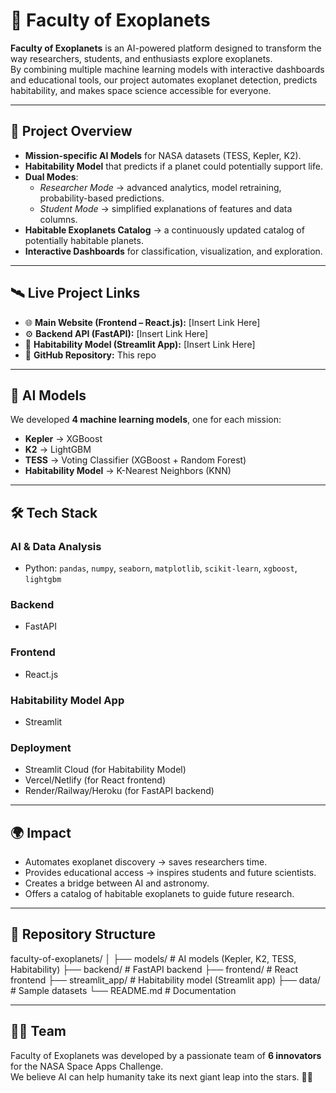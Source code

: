 # 🌌 Faculty of Exoplanets

**Faculty of Exoplanets** is an AI-powered platform designed to transform the way researchers, students, and enthusiasts explore exoplanets.  
By combining multiple machine learning models with interactive dashboards and educational tools, our project automates exoplanet detection, predicts habitability, and makes space science accessible for everyone.

---

## 🚀 Project Overview

- **Mission-specific AI Models** for NASA datasets (TESS, Kepler, K2).  
- **Habitability Model** that predicts if a planet could potentially support life.  
- **Dual Modes**:  
  - *Researcher Mode* → advanced analytics, model retraining, probability-based predictions.  
  - *Student Mode* → simplified explanations of features and data columns.  
- **Habitable Exoplanets Catalog** → a continuously updated catalog of potentially habitable planets.  
- **Interactive Dashboards** for classification, visualization, and exploration.

---

## 🛰️ Live Project Links

- 🌐 **Main Website (Frontend – React.js):** [Insert Link Here]  
- ⚙️ **Backend API (FastAPI):** [Insert Link Here]  
- 🔬 **Habitability Model (Streamlit App):** [Insert Link Here]  
- 📂 **GitHub Repository:** This repo

---

## 🧠 AI Models

We developed **4 machine learning models**, one for each mission:  
- **Kepler** → XGBoost  
- **K2** → LightGBM  
- **TESS** → Voting Classifier (XGBoost + Random Forest)  
- **Habitability Model** → K-Nearest Neighbors (KNN)  

---

## 🛠️ Tech Stack

### AI & Data Analysis
- Python: `pandas`, `numpy`, `seaborn`, `matplotlib`, `scikit-learn`, `xgboost`, `lightgbm`

### Backend
- FastAPI

### Frontend
- React.js

### Habitability Model App
- Streamlit

### Deployment
- Streamlit Cloud (for Habitability Model)  
- Vercel/Netlify (for React frontend)  
- Render/Railway/Heroku (for FastAPI backend)

---

## 🌍 Impact

- Automates exoplanet discovery → saves researchers time.  
- Provides educational access → inspires students and future scientists.  
- Creates a bridge between AI and astronomy.  
- Offers a catalog of habitable exoplanets to guide future research.

---
## 📂 Repository Structure  


faculty-of-exoplanets/
│
├── models/              # AI models (Kepler, K2, TESS, Habitability)
├── backend/             # FastAPI backend
├── frontend/            # React frontend
├── streamlit_app/       # Habitability model (Streamlit app)
├── data/                # Sample datasets
└── README.md            # Documentation

---

## 👩‍🚀 Team

Faculty of Exoplanets was developed by a passionate team of **6 innovators** for the NASA Space Apps Challenge.  
We believe AI can help humanity take its next giant leap into the stars. 🌌✨

